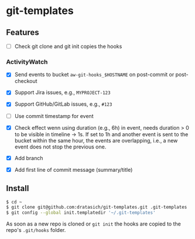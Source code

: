 # git-templates


## Features

- [ ] Check git clone and git init copies the hooks

### ActivityWatch

- [x] Send events to bucket `aw-git-hooks_$HOSTNAME` on post-commit or post-checkout
- [x] Support Jira issues, e.g., `MYPROJECT-123`
- [x] Support GitHub/GitLab issues, e.g., `#123`
- [ ] Use commit timestamp for event
- [x] Check effect wenn using duration (e.g., 6h) in event, needs duration > 0
      to be visible in timeline -> 1s. If set to 1h and another event is sent to
      the bucket within the same hour, the events are overlapping, i.e., a new
      event does not stop the previous one.
- [x] Add branch
- [x] Add first line of commit message (summary/title)


## Install

```bash
$ cd ~
$ git clone git@github.com:dratasich/git-templates.git .git-templates
$ git config --global init.templatedir '~/.git-templates'
```

As soon as a new repo is cloned or `git init` the hooks are copied to the repo's `.git/hooks` folder.

